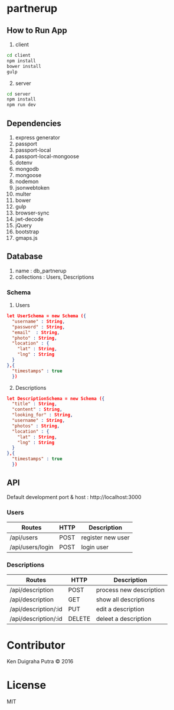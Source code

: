 # partnerup

## How to Run App
1. client
```sh
cd client
npm install
bower install
gulp
```
2. server
```sh
cd server
npm install
npm run dev
```

## Dependencies
1. express generator
2. passport
3. passport-local
4. passport-local-mongoose
5. dotenv
6. mongodb
7. mongoose
8. nodemon
9. jsonwebtoken
10. multer
11. bower
12. gulp
13. browser-sync
14. jwt-decode
15. jQuery
16. bootstrap
17. gmaps.js

## Database
1. name : db_partnerup
2. collections : Users, Descriptions

### Schema
1. Users
```json
let UserSchema = new Schema ({
  "username" : String,
  "password" : String,
  "email"  : String,
  "photo" : String,
  "location" : {
    "lat" : String,
    "lng" : String
  }
},{
  "timestamps" : true
  })
```

2. Descriptions
```json
let DescriptionSchema = new Schema ({
  "title" : String,
  "content" : String,
  "looking_for" : String,
  "username" : String,
  "photos" : String,
  "location" : {
    "lat" : String,
    "lng" : String
  }
},{
  "timestamps" : true
  })
```


## API
Default development port & host : http://localhost:3000

### Users
| Routes | HTTP | Description |
|--------|------|-------------|
| /api/users | POST | register new user |
| /api/users/login | POST | login user |


### Descriptions
| Routes | HTTP | Description |
|--------|------|-------------|
| /api/description | POST | process new description |
| /api/description | GET | show all descriptions |
| /api/description/:id | PUT | edit a description |
| /api/description/:id | DELETE | deleet a description |

# Contributor
Ken Duigraha Putra &copy; 2016

# License
MIT
